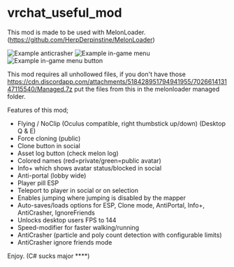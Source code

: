 # vrchat_useful_mod
This mod is made to be used with MelonLoader. (https://github.com/HerpDerpinstine/MelonLoader)

![Example anticrasher](https://i.imgur.com/CbcbF0K.png)
![Example in-game menu](https://i.imgur.com/f2PyrvG.png)
![Example in-game menu button](https://i.imgur.com/NlolOFk.png)

This mod requires all unhollowed files, if you don't have those https://cdn.discordapp.com/attachments/518428951794941955/702661413147115540/Managed.7z
put the files from this in the melonloader managed folder.

Features of this mod;
- Flying / NoClip (Oculus compatible, right thumbstick up/down) (Desktop Q & E)
- Force cloning (public)
- Clone button in social
- Asset log button (check melon log)
- Colored names (red=private/green=public avatar)
- Info+ which shows avatar status/blocked in social
- Anti-portal (lobby wide)
- Player pill ESP
- Teleport to player in social or on selection
- Enables jumping where jumping is disabled by the mapper
- Auto-saves/loads options for ESP, Clone mode, AntiPortal, Info+, AntiCrasher, IgnoreFriends
- Unlocks desktop users FPS to 144
- Speed-modifier for faster walking/running
- AntiCrasher (particle and poly count detection with configurable limits)
- AntiCrasher ignore friends mode  

Enjoy. (C# sucks major ****)
